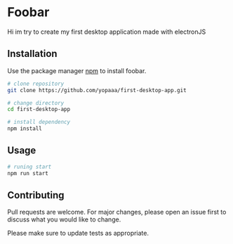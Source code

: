 # Foobar

Hi im try to create my first desktop application made with electronJS

## Installation

Use the package manager [npm]() to install foobar.

```bash
# clone repository
git clone https://github.com/yopaaa/first-desktop-app.git

# change directory
cd first-desktop-app

# install dependency
npm install
```

## Usage

```bash
# runing start
npm run start
```

## Contributing

Pull requests are welcome. For major changes, please open an issue first
to discuss what you would like to change.

Please make sure to update tests as appropriate.

